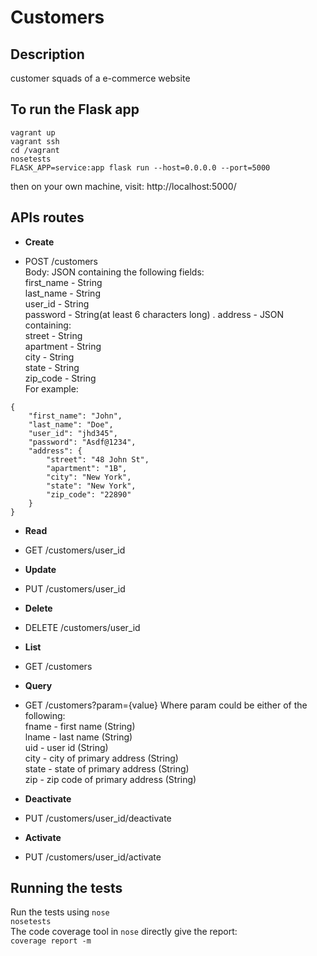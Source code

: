 # Customers

## Description
customer squads of a e-commerce website

## To run the Flask app 

```
vagrant up
vagrant ssh
cd /vagrant
nosetests
FLASK_APP=service:app flask run --host=0.0.0.0 --port=5000
```
then on your own machine, visit: http://localhost:5000/

## APIs routes
- **Create** 
* POST /customers  
Body: JSON containing the following fields:  
first_name - String  
last_name - String  
user_id - String  
password - String(at least 6 characters long) . 
address - JSON containing:  
	street - String  
	apartment - String   
	city - String  
	state - String  
	zip_code - String  
For example:  
```
{
    "first_name": "John",
    "last_name": "Doe",
    "user_id": "jhd345",
    "password": "Asdf@1234",
    "address": {
        "street": "48 John St",
        "apartment": "1B",
        "city": "New York",
        "state": "New York",
        "zip_code": "22890"
    }
}
```

- **Read** 
* GET /customers/user_id  
    
- **Update**
* PUT /customers/user_id
  
- **Delete**
* DELETE /customers/user_id
  
- **List**
* GET /customers

- **Query**
* GET /customers?param={value}
Where param could be either of the following:  
fname - first name (String)  
lname - last name (String)  
uid - user id (String)  
city - city of primary address (String)  
state - state of primary address (String)  
zip - zip code of primary address (String)  
  
- **Deactivate**
* PUT /customers/user_id/deactivate

- **Activate**
* PUT /customers/user_id/activate

## Running the tests
Run the tests using `nose`  
`nosetests`  
The code coverage tool in `nose` directly give the report:  
`coverage report -m`